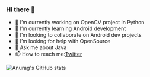### Hi there 👋


<!-- **Younus-Saberi/Younus-Saberi** is a ✨ _special_ ✨ repository because its `README.md` (this file) appears on your GitHub profile.

Here are some ideas to get you started: -->

- 🔭 I’m currently working on OpenCV project in Python
- 🌱 I’m currently learning Android development
- 👯 I’m looking to collaborate on Android dev projects
- 🤔 I’m looking for help with OpenSource
- 💬 Ask me about Java
- 📫 How to reach me:[Twitter](https://twitter.com/younussaberi)
<!-- - 😄 Pronouns: ... -->
<!-- - ⚡ Fun fact:  -->

![Anurag's GitHub stats](https://github-readme-stats.vercel.app/api?username=anuraghazra&show_icons=true&theme=radical)

